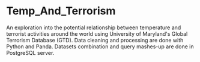 # Temp_And_Terrorism
An exploration into the potential relationship between temperature and terrorist activities around the world using University of Maryland's Global Terrorism Database (GTD). Data cleaning and processing are done with Python and Panda. Datasets combination and query mashes-up are done in PostgreSQL server.
